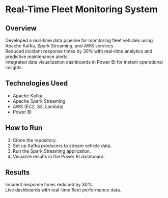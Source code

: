# Real-Time Fleet Monitoring System

## Overview
Developed a real-time data pipeline for monitoring fleet vehicles using Apache Kafka, Spark Streaming, and AWS services.  
Reduced incident response times by 30% with real-time analytics and predictive maintenance alerts.  
Integrated data visualization dashboards in Power BI for instant operational insights.

## Technologies Used
- Apache Kafka  
- Apache Spark Streaming  
- AWS (EC2, S3, Lambda)  
- Power BI  

## How to Run
1. Clone the repository.  
2. Set up Kafka producers to stream vehicle data.  
3. Run the Spark Streaming application.  
4. Visualize results in the Power BI dashboard.  

## Results
Incident response times reduced by 30%.  
Live dashboards with real-time fleet performance data.